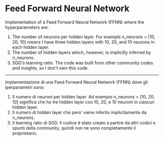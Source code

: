 # Feed Forward Neural Network

Implementation of a Feed Forward Neural Network (FFNN) where the hyperparameters are:
1. The number of neurons per hidden layer. For example n_neurons = [10, 20, 10] means I have three hidden layers with 10, 20, and 10 neurons in each hidden layer.
2. The number of hidden layers which, however, is implicitly inferred by n_neurons.
3. SGD's learning ratio.
The code was built from other community codes and insights, so I don't own this code.

----

Implementazione di una Feed Forward Neural Network (FFNN) dove gli iperparametri sono:
1. Il numero di neuroni per hidden layer. Ad esempio n_neurons = [10, 20, 10] significa che ho tre hidden layer con 10, 20, e 10 neuroni in ciascun hidden layer.
2. Il numero di hidden layer che pero' viene inferito implicitamente da n_neurons.
3. Il learning ratio di SGD.
Il codice è stato creato a partire da altri codici e spunti della community, quindi non ne sono completamente il proprietario. 


